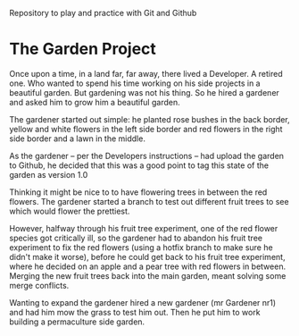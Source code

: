 Repository to play and practice with Git and Github

# The Garden Project

Once upon a time, in a land far, far away, there lived a Developer. 
A retired one. Who wanted to spend his time working on his side projects in a beautiful garden. But gardening was not his thing. So he hired a gardener and asked him to grow him a beautiful garden.

The gardener started out simple: he planted rose bushes in the back border, yellow and white flowers in the left side border and red flowers in the right side border and a lawn in the middle.

As the gardener – per the Developers instructions – had upload the garden to Github, he decided that this was a good point to tag this state of the garden as version 1.0

Thinking it might be nice to to have flowering trees in between the red flowers. The gardener started a branch to test out different fruit trees to see which would flower the prettiest.

However, halfway through his fruit tree experiment, one of the red flower species got critically ill, so the gardener had to abandon his fruit tree experiment to fix the red flowers (using a hotfix branch to make sure he didn't make it worse), before he could get back to his fruit tree experiment, where he decided on an apple and a pear tree with red flowers in between. Merging the new fruit trees back into the main garden, meant solving some merge conflicts.

Wanting to expand the gardener hired a new gardener (mr Gardener nr1) and had him mow the grass to test him out. Then he put him to work building a permaculture side garden.